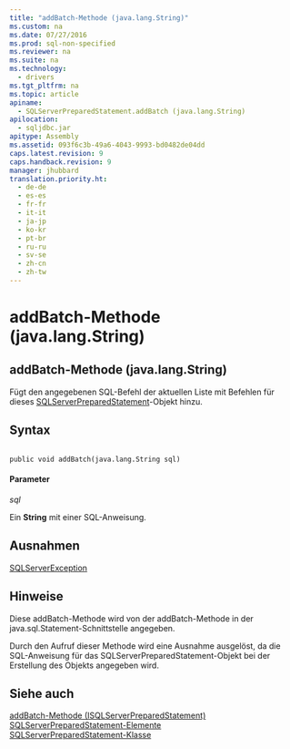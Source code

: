 ```yaml
---
title: "addBatch-Methode (java.lang.String)"
ms.custom: na
ms.date: 07/27/2016
ms.prod: sql-non-specified
ms.reviewer: na
ms.suite: na
ms.technology: 
  - drivers
ms.tgt_pltfrm: na
ms.topic: article
apiname: 
  - SQLServerPreparedStatement.addBatch (java.lang.String)
apilocation: 
  - sqljdbc.jar
apitype: Assembly
ms.assetid: 093f6c3b-49a6-4043-9993-bd0482de04dd
caps.latest.revision: 9
caps.handback.revision: 9
manager: jhubbard
translation.priority.ht: 
  - de-de
  - es-es
  - fr-fr
  - it-it
  - ja-jp
  - ko-kr
  - pt-br
  - ru-ru
  - sv-se
  - zh-cn
  - zh-tw
---
```

# addBatch-Methode (java.lang.String)
    
## addBatch\-Methode \(java.lang.String\)  
 Fügt den angegebenen SQL\-Befehl der aktuellen Liste mit Befehlen für dieses [SQLServerPreparedStatement](../content/SQLServerPreparedStatement-Class.md)\-Objekt hinzu.  
  
## Syntax  
  
```  
  
public void addBatch(java.lang.String sql)  
```  
  
#### Parameter  
 *sql*  
  
 Ein **String** mit einer SQL\-Anweisung.  
  
## Ausnahmen  
 [SQLServerException](../content/SQLServerException-Class.md)  
  
## Hinweise  
 Diese addBatch\-Methode wird von der addBatch\-Methode in der java.sql.Statement\-Schnittstelle angegeben.  
  
 Durch den Aufruf dieser Methode wird eine Ausnahme ausgelöst, da die SQL\-Anweisung für das SQLServerPreparedStatement\-Objekt bei der Erstellung des Objekts angegeben wird.  
  
## Siehe auch  
 [addBatch-Methode &#40;ISQLServerPreparedStatement&#41;](../content/addBatch-Method--SQLServerPreparedStatement-.md)   
 [SQLServerPreparedStatement-Elemente](../content/SQLServerPreparedStatement-Members.md)   
 [SQLServerPreparedStatement-Klasse](../content/SQLServerPreparedStatement-Class.md)  
  
  